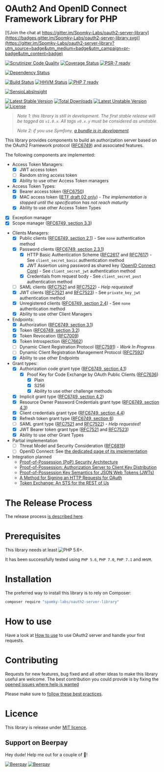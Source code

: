 OAuth2 And OpenID Connect Framework Library for PHP
===================================================

[![Join the chat at https://gitter.im/Spomky-Labs/oauth2-server-library](https://badges.gitter.im/Spomky-Labs/oauth2-server-library.svg)](https://gitter.im/Spomky-Labs/oauth2-server-library?utm_source=badge&utm_medium=badge&utm_campaign=pr-badge&utm_content=badge)

[![Scrutinizer Code Quality](https://scrutinizer-ci.com/g/Spomky-Labs/oauth2-server-library/badges/quality-score.png?b=master)](https://scrutinizer-ci.com/g/Spomky-Labs/oauth2-server-library/?branch=master)
[![Coverage Status](https://coveralls.io/repos/github/Spomky-Labs/oauth2-server-library/badge.svg?branch=master)](https://coveralls.io/github/Spomky-Labs/oauth2-server-library?branch=master)
[![PSR-7 ready](https://img.shields.io/badge/PSR--7-ready-brightgreen.svg)](http://www.php-fig.org/psr/psr-7/)

[![Dependency Status](https://www.versioneye.com/user/projects/57acac64fc2569003af85833/badge.svg?style=flat-square)](https://www.versioneye.com/user/projects/57acac64fc2569003af85833)

[![Build Status](https://travis-ci.org/Spomky-Labs/oauth2-server-library.svg?branch=master)](https://travis-ci.org/Spomky-Labs/oauth2-server-library)
[![HHVM Status](http://hhvm.h4cc.de/badge/spomky-labs/oauth2-server-library.svg)](http://hhvm.h4cc.de/package/spomky-labs/oauth2-server-library)
[![PHP 7 ready](http://php7ready.timesplinter.ch/Spomky-Labs/oauth2-server-library/badge.svg)](https://travis-ci.org/Spomky-Labs/oauth2-server-library)

[![SensioLabsInsight](https://insight.sensiolabs.com/projects/3d678a80-f1b8-48a3-b36e-c7f0c6d45939/big.png)](https://insight.sensiolabs.com/projects/3d678a80-f1b8-48a3-b36e-c7f0c6d45939)

[![Latest Stable Version](https://poser.pugx.org/Spomky-Labs/oauth2-server-library/v/stable.png)](https://packagist.org/packages/Spomky-Labs/oauth2-server-library)
[![Total Downloads](https://poser.pugx.org/Spomky-Labs/oauth2-server-library/downloads.png)](https://packagist.org/packages/Spomky-Labs/oauth2-server-library)
[![Latest Unstable Version](https://poser.pugx.org/Spomky-Labs/oauth2-server-library/v/unstable.png)](https://packagist.org/packages/Spomky-Labs/oauth2-server-library)
[![License](https://poser.pugx.org/Spomky-Labs/oauth2-server-library/license.png)](https://packagist.org/packages/Spomky-Labs/oauth2-server-library)

> *Note 1: this library is still in development. The first stable release will be tagged as `v1.0.x`. All tags `v0.x.y` must be considered as unstable.*
> 
> *Note 2: if you use Symfony, [a bundle is in development](https://github.com/Spomky-Labs/OAuth2ServerBundle).*

This library provides components to build an authorization server based on the OAuth2 Framework protocol ([RFC6749](https://tools.ietf.org/html/rfc6749)) and associated features.

The following components are implemented:

* Access Token Managers:
    * [x] JWT access token
    * [ ] Random string access token
    * [x] Ability to use other Access Token managers
* Access Token Types:
    * [x] Bearer access token ([RFC6750](https://tools.ietf.org/html/rfc6750))
    * [x] MAC access token ([IETF draft 02 only](https://tools.ietf.org/html/draft-ietf-oauth-v2-http-mac-02)) - *The implementation is stopped until the specification has not reach maturity*
    * [x] Ability to use other Access Token Types
* [x] Exception manager
* [x] Scope manager ([RFC6749, section 3.3](https://tools.ietf.org/html/rfc6749#section-3.3))
* Clients Managers:
    * [x] Public clients ([RFC6749, section 2.1](https://tools.ietf.org/html/rfc6749#section-2.1)) - See `none` authentication method
    * [x] Password clients ([RFC6749, section 2.3.1](https://tools.ietf.org/html/rfc6749#section-2.3.1))
        * [x] HTTP Basic Authentication Scheme ([RFC2617](https://tools.ietf.org/html/rfc2617) and [RFC7617](https://tools.ietf.org/html/rfc7617)) - See `client_secret_basic` authentication method
        * [x] JWT Assertion using password as shared key ([OpenID Connect Core](http://openid.net/specs/openid-connect-core-1_0.html#Signing)) - See `client_secret_jwt` authentication method
        * [x] Credentials from request body - See `client_secret_post` authentication method
    * [ ] SAML clients ([RFC7521](https://tools.ietf.org/html/rfc7521) and [RFC7522](https://tools.ietf.org/html/rfc7522)) - *Help requested!*
    * [x] JWT clients ([RFC7521](https://tools.ietf.org/html/rfc7521) and [RFC7523](https://tools.ietf.org/html/rfc7523)) - See `private_key_jwt` authentication method
    * [x] Unregistered clients ([RFC6749, section 2.4](https://tools.ietf.org/html/rfc6749#section-2.4)) - See `none` authentication method
    * [x] Ability to use other Client Managers
* Endpoints:
    * [x] Authorization ([RFC6749, section 3.1](https://tools.ietf.org/html/rfc6749#section-3.1))
    * [x] Token ([RFC6749, section 3.2](https://tools.ietf.org/html/rfc6749#section-3.2))
    * [x] Token Revocation ([RFC7009](https://tools.ietf.org/html/rfc7009))
    * [x] Token Introspection ([RFC7662](https://tools.ietf.org/html/rfc7662))
    * [ ] Dynamic Client Registration Protocol ([RFC7591](https://tools.ietf.org/html/rfc7591)) - *Work In Progress*
    * [ ] Dynamic Client Registration Management Protocol ([RFC7592](https://tools.ietf.org/html/rfc7592))
    * [x] Ability to use other Endpoints
* Grant types:
    * [x] Authorization code grant type ([RFC6749, section 4.1](https://tools.ietf.org/html/rfc6749#section-4.1))
        * [x] Proof Key for Code Exchange by OAuth Public Clients ([RFC7636](https://tools.ietf.org/html/rfc7636))
            * [x] Plain
            * [x] S256
            * [x] Ability to use other challenge methods
    * [x] Implicit grant type ([RFC6749, section 4.2](https://tools.ietf.org/html/rfc6749#section-4.2))
    * [x] Resource Owner Password Credentials grant type ([RFC6749, section 4.3](https://tools.ietf.org/html/rfc6749#section-4.3))
    * [x] Client credentials grant type ([RFC6749, section 4.4](https://tools.ietf.org/html/rfc6749#section-4.4))
    * [x] Refresh token grant type ([RFC6749, section 6](https://tools.ietf.org/html/rfc6749#section-6))
    * [ ] SAML grant type ([RFC7521](https://tools.ietf.org/html/rfc7521) and [RFC7522](https://tools.ietf.org/html/rfc7522)) - *Help requested!*
    * [x] JWT Bearer token grant type ([RFC7521](https://tools.ietf.org/html/rfc7521) and [RFC7523](https://tools.ietf.org/html/rfc7523))
    * [x] Ability to use other Grant Types

* Partial implementation
    * [ ] Threat Model and Security Consideration ([RFC6819](https://tools.ietf.org/html/rfc6819))
    * [ ] OpenID Connect: See [the dedicated page of its implementation](doc/OpenID_Connect_Implementation_Status.md)

* Integration planned
    * [Proof-of-Possession (PoP) Security Architecture](https://tools.ietf.org/html/draft-ietf-oauth-pop-architecture)
    * [Proof-of-Possession: Authorization Server to Client Key Distribution](https://tools.ietf.org/html/draft-ietf-oauth-pop-key-distribution)
    * [Proof-of-Possession Key Semantics for JSON Web Tokens (JWTs)](https://tools.ietf.org/html/rfc7800)
    * [A Method for Signing an HTTP Requests for OAuth](https://tools.ietf.org/html/draft-ietf-oauth-signed-http-request)
    * [Token Exchange: An STS for the REST of Us](https://tools.ietf.org/html/draft-ietf-oauth-token-exchange)

# The Release Process

The release process [is described here](doc/Release.md).

# Prerequisites

This library needs at least ![PHP 5.6+](https://img.shields.io/badge/PHP-5.6%2B-ff69b4.svg).

It has been successfully tested using `PHP 5.6`, `PHP 7.0`, `PHP 7.1` and `HHVM`.

# Installation

The preferred way to install this library is to rely on Composer:

```sh
composer require "spomky-labs/oauth2-server-library"
```

# How to use

Have a look at [How to use](doc/Use.md) to use OAuth2 server and handle your first requests.

# Contributing

Requests for new features, bug fixed and all other ideas to make this library useful are welcome. The best contribution you could provide is by fixing the [opened issues where help is wanted](https://github.com/Spomky-Labs/oauth2-server-library/issues?q=is%3Aissue+is%3Aopen+label%3A%22help+wanted%22)

Please make sure to [follow these best practices](doc/Contributing.md).

# Licence

This library is release under [MIT licence](LICENSE).

## Support on Beerpay
Hey dude! Help me out for a couple of :beers:!

[![Beerpay](https://beerpay.io/Spomky-Labs/oauth2-server-library/badge.svg?style=beer-square)](https://beerpay.io/Spomky-Labs/oauth2-server-library)  [![Beerpay](https://beerpay.io/Spomky-Labs/oauth2-server-library/make-wish.svg?style=flat-square)](https://beerpay.io/Spomky-Labs/oauth2-server-library?focus=wish)